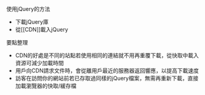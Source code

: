使用jQuery的方法
- 下載jQuery庫
- 從[[CDN]]載入jQuery

要點整理
- CDN的好處是不同的站點若使用相同的連結就不用再重覆下載，從快取中載入資源可減少加載時間
- 用戶向CDN請求文件時，會從離用戶最近的服務器返回響應，以提高下載速度
- 訪客在訪問你的網站前若已存取過同樣的jQuery檔案，無需再重新下載，直接加載瀏覽器的快取/緩存檔